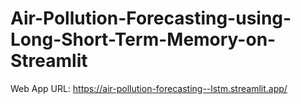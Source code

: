 # Air-Pollution-Forecasting-using-Long-Short-Term-Memory-on-Streamlit

Web App URL: https://air-pollution-forecasting--lstm.streamlit.app/
